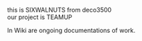 this is SIXWALNUTS from deco3500</br>
our project is TEAMUP

In Wiki are ongoing documentations of work.
